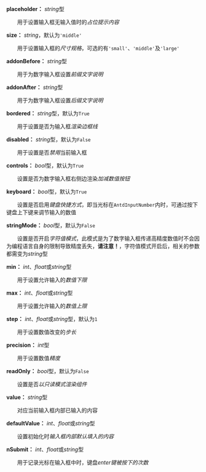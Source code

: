 **placeholder：** *string*型

　　用于设置输入框无输入值时的*占位提示内容*

**size：** *string*，默认为`'middle'`

　　用于设置输入框的*尺寸规格*，可选的有`'small'`、`'middle'`及`'large'`

**addonBefore：** *string*型

　　用于为数字输入框设置*前缀文字说明*

**addonAfter：** *string*型

　　用于为数字输入框设置*后缀文字说明*

**bordered：** *string*型，默认为`True`

　　用于设置是否为输入框*渲染边框线*

**disabled：** *string*型，默认为`False`

　　用于设置是否*禁用*当前输入框

**controls：** *bool*型，默认为`True`

　　设置是否为数字输入框右侧边渲染*加减数值按钮*

**keyboard：** *bool*型，默认为`True`

　　设置是否启用*键盘快捷方式*，即当光标在`AntdInputNumber`内时，可通过按下键盘上下键来调节输入的数值

**stringMode：** *bool*型，默认为`False`

　　设置是否开启*字符值模式*，此模式是为了数字输入框传递高精度数值时不会因为编程语言自身的限制导致精度丢失，**请注意！**，字符值模式开启后，相关的参数都需变为*string*型

**min：** *int*、*float*或*string*型

　　用于设置允许输入的*数值下限*

**max：** *int*、*float*或*string*型

　　用于设置允许输入的*数值上限*

**step：** *int*、*float*或*string*型，默认为`1`

　　用于设置数值改变的*步长*

**precision：** *int*型

　　用于设置数值*精度*

**readOnly：** *bool*型，默认为`False`

　　设置是否*以只读模式渲染组件*

**value：** *string*型

　　对应当前输入框内部已输入的内容

**defaultValue：** *int*、*float*或*string*型

　　设置初始化时*输入框内部默认填入的内容*

**nSubmit：** *int*、*float*或*string*型

　　用于记录光标在输入框中时，键盘*enter键被按下的次数*
